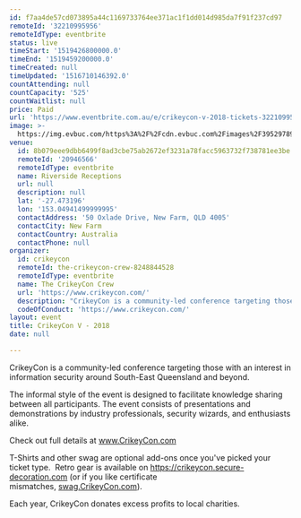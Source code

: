 ```yaml
---
id: f7aa4de57cd073895a44c1169733764ee371ac1f1dd014d985da7f91f237cd97
remoteId: '32210995956'
remoteIdType: eventbrite
status: live
timeStart: '1519426800000.0'
timeEnd: '1519459200000.0'
timeCreated: null
timeUpdated: '1516710146392.0'
countAttending: null
countCapacity: '525'
countWaitlist: null
price: Paid
url: 'https://www.eventbrite.com.au/e/crikeycon-v-2018-tickets-32210995956?aff=ebapi'
image: >-
  https://img.evbuc.com/https%3A%2F%2Fcdn.evbuc.com%2Fimages%2F39529789%2F145709841741%2F1%2Foriginal.jpg?s=ec1e5ce89b2df0ae733f44593cc079f3
venue:
  id: 8b079eee9dbb6499f8ad3cbe75ab2672ef3231a78facc5963732f738781ee3be
  remoteId: '20946566'
  remoteIdType: eventbrite
  name: Riverside Receptions
  url: null
  description: null
  lat: '-27.473196'
  lon: '153.04941499999995'
  contactAddress: '50 Oxlade Drive, New Farm, QLD 4005'
  contactCity: New Farm
  contactCountry: Australia
  contactPhone: null
organizer:
  id: crikeycon
  remoteId: the-crikeycon-crew-8248844528
  remoteIdType: eventbrite
  name: The CrikeyCon Crew
  url: 'https://www.crikeycon.com/'
  description: "CrikeyCon is a community-led conference targeting those with an interest in information security around South-East Queensland and beyond.\nThe informal style of the event is designed to facilitate knowledge sharing between all participants. The event consists of presentations and demonstrations by industry professionals, security wizards, and enthusiasts alike.\nCheck out full details at\_www.CrikeyCon.com\nT-Shirts and other swag are optional add-ons once you've picked your ticket type. \_Retro gear is available on\_https://crikeycon.secure-decoration.com\_(or if you like certificate mismatches,\_swag.CrikeyCon.com).\nEach year, CrikeyCon donates excess profits to local charities."
  codeOfConduct: 'https://www.crikeycon.com/'
layout: event
title: CrikeyCon V - 2018
date: null

---
```

<P>CrikeyCon is a community-led conference targeting those with an interest in information security around South-East Queensland and beyond.</P>
<P>The informal style of the event is designed to facilitate knowledge sharing between all participants. The event consists of presentations and demonstrations by industry professionals, security wizards, and enthusiasts alike.</P>
<P>Check out full details at <A HREF="https://www.crikeycon.com" TARGET="_blank" TITLE="Crikey Con" REL="noreferrer noopener nofollow noopener noreferrer nofollow">www.CrikeyCon.com</A></P>
<P>T-Shirts and other swag are optional add-ons once you've picked your ticket type.  Retro gear is available on <A HREF="https://crikeycon.secure-decoration.com" TARGET="_blank" TITLE="Swag!" REL="noreferrer noopener nofollow noopener noreferrer nofollow">https://crikeycon.secure-decoration.com</A> (or if you like certificate mismatches, <A HREF="https://swag.crikeycon.com" TARGET="_blank" TITLE="Swag" REL="noreferrer noopener nofollow noopener noreferrer nofollow">swag.CrikeyCon.com</A>).</P>
<P><SPAN>Each year, CrikeyCon donates excess profits to local charities.</SPAN></P>
